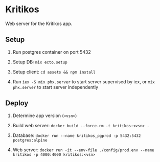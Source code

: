 # Kritikos

Web server for the Kritikos app.

## Setup

1. Run postgres container on port 5432

2. Setup DB: `mix ecto.setup`

3. Setup client: `cd assets && npm install`

3. Run `iex -S mix phx.server` to start server supervised by iex, or `mix phx.server` to start server independently

## Deploy

1. Determine app version (`<vsn>`)
2. Build web server: `docker build --force-rm -t kritikos:<vsn> .`
3. Database: `docker run --name kritikos_pgprod -p 5432:5432 postgres:alpine`

4. Web server: `docker run -it --env-file ./config/prod.env --name kritikos -p 4000:4000 kritikos:<vsn>`
